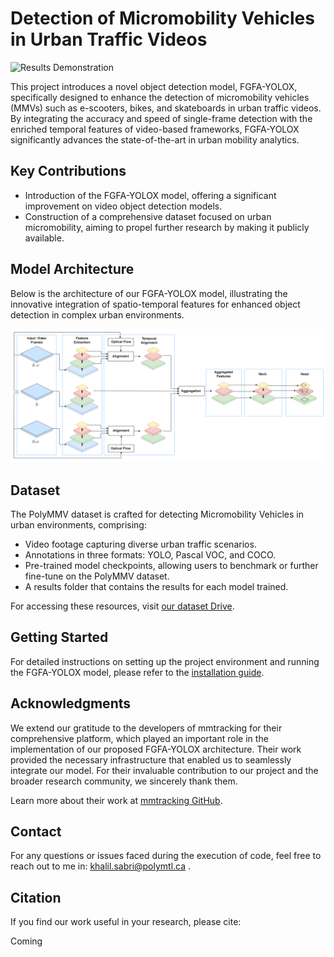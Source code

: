 # Detection of Micromobility Vehicles in Urban Traffic Videos

![Results Demonstration](data/media/video_results_fgfa_yolo.gif)

This project introduces a novel object detection model, FGFA-YOLOX, specifically designed to enhance the detection of micromobility vehicles (MMVs) such as e-scooters, bikes, and skateboards in urban traffic videos. By integrating the accuracy and speed of single-frame detection with the enriched temporal features of video-based frameworks, FGFA-YOLOX significantly advances the state-of-the-art in urban mobility analytics.

## Key Contributions

- Introduction of the FGFA-YOLOX model, offering a significant improvement on video object detection models.
- Construction of a comprehensive dataset focused on urban micromobility, aiming to propel further research by making it publicly available.

## Model Architecture

Below is the architecture of our FGFA-YOLOX model, illustrating the innovative integration of spatio-temporal features for enhanced object detection in complex urban environments.

![FGFA-YOLOX Architecture](data/media/micro_mobility_architecture.png)

## Dataset

The PolyMMV dataset is crafted for detecting Micromobility Vehicles in urban environments, comprising:

- Video footage capturing diverse urban traffic scenarios.
- Annotations in three formats: YOLO, Pascal VOC, and COCO.
- Pre-trained model checkpoints, allowing users to benchmark or further fine-tune on the PolyMMV dataset.
- A results folder that contains the results for each model trained.

For accessing these resources, visit [our dataset Drive](https://drive.google.com/drive/folders/1oluAUC_AjTcsOit1YU_MN0GfCkk20n1n?usp=sharing).


## Getting Started

For detailed instructions on setting up the project environment and running the FGFA-YOLOX model, please refer to the [installation guide](./installation.md).


## Acknowledgments 
We extend our gratitude to the developers of mmtracking for their comprehensive platform, which played an important role in the implementation of our proposed FGFA-YOLOX architecture. Their work provided the necessary infrastructure that enabled us to seamlessly integrate our model. For their invaluable contribution to our project and the broader research community, we sincerely thank them.

Learn more about their work at [mmtracking GitHub](https://github.com/open-mmlab/mmtracking).

## Contact
For any questions or issues faced during the execution of code, feel free to reach out to me in: khalil.sabri@polymtl.ca . 


## Citation

If you find our work useful in your research, please cite:

Coming
